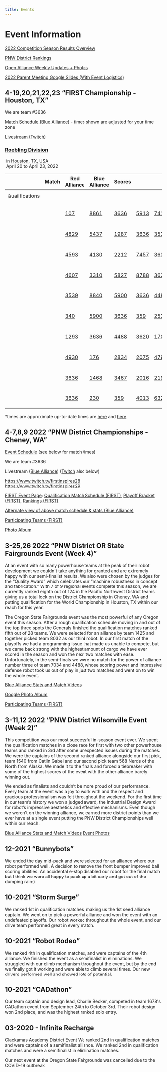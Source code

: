 ```yaml
---
title: Events
---
```

# Event Information

[2022 Competition Season Results Overview](https://frc-events.firstinspires.org/2022/team/3636) 

[PNW District Rankings](https://frc-events.firstinspires.org/2022/district/PNW#rankings)

[Open Alliance Weekly Updates + Photos](https://linktr.ee/Generals3636)

[2022 Parent Meeting Google Slides (With Event Logistics)](https://docs.google.com/presentation/d/1OzKYu9WpnqYJnJD482vqsR5AxRag0fo1TJKUO-nWwtw)

## 4-19,20,21,22,23 “FIRST Championship - Houston, TX”

We are team #3636

[Match Schedule (Blue Alliance)](https://www.thebluealliance.com/event/2022roe) - times shown are adjusted for your time zone

[Livestream (Twitch)](https://m.twitch.tv/firstinspires_roebling/home)



<!--StartFragment-->

### [Roebling Division](https://www.thebluealliance.com/event/2022roe)

 in [Houston, TX, USA](https://maps.google.com/maps?q=Houston,%20TX,%20USA)\
 April 20 to April 23, 2022

|                | Match | Red Alliance                                           | Blue Alliance                                          | Scores                                                 |                                                        |                                                        |                                                        |                 |
| -------------- | ----- | ------------------------------------------------------ | ------------------------------------------------------ | ------------------------------------------------------ | ------------------------------------------------------ | ------------------------------------------------------ | ------------------------------------------------------ | --------------- |
| Qualifications |       |                                                        |                                                        |                                                        |                                                        |                                                        |                                                        | Time (PST)      |
|                |       | [107](https://www.thebluealliance.com/team/107/2022)   | [8861](https://www.thebluealliance.com/team/8861/2022) | [3636](https://www.thebluealliance.com/team/3636/2022) | [5913](https://www.thebluealliance.com/team/5913/2022) | [7419](https://www.thebluealliance.com/team/7419/2022) | [8717](https://www.thebluealliance.com/team/8717/2022) | *Thu 6:37 AM**  |
|                |       | [4829](https://www.thebluealliance.com/team/4829/2022) | [5437](https://www.thebluealliance.com/team/5437/2022) | [1987](https://www.thebluealliance.com/team/1987/2022) | [3636](https://www.thebluealliance.com/team/3636/2022) | [3534](https://www.thebluealliance.com/team/3534/2022) | [2471](https://www.thebluealliance.com/team/2471/2022) | *Thu 9:11 AM**  |
|                |       | [4593](https://www.thebluealliance.com/team/4593/2022) | [4130](https://www.thebluealliance.com/team/4130/2022) | [2212](https://www.thebluealliance.com/team/2212/2022) | [7457](https://www.thebluealliance.com/team/7457/2022) | [3636](https://www.thebluealliance.com/team/3636/2022) | [6838](https://www.thebluealliance.com/team/6838/2022) | *Thu 11:49 AM** |
|                |       | [4607](https://www.thebluealliance.com/team/4607/2022) | [3310](https://www.thebluealliance.com/team/3310/2022) | [5827](https://www.thebluealliance.com/team/5827/2022) | [8788](https://www.thebluealliance.com/team/8788/2022) | [3636](https://www.thebluealliance.com/team/3636/2022) | [5940](https://www.thebluealliance.com/team/5940/2022) | *Thu 1:20 PM**  |
|                |       | [3539](https://www.thebluealliance.com/team/3539/2022) | [8840](https://www.thebluealliance.com/team/8840/2022) | [5900](https://www.thebluealliance.com/team/5900/2022) | [3636](https://www.thebluealliance.com/team/3636/2022) | [4481](https://www.thebluealliance.com/team/4481/2022) | [7483](https://www.thebluealliance.com/team/7483/2022) | *Thu 3:12 PM**  |
|                |       | [340](https://www.thebluealliance.com/team/340/2022)   | [5900](https://www.thebluealliance.com/team/5900/2022) | [3636](https://www.thebluealliance.com/team/3636/2022) | [359](https://www.thebluealliance.com/team/359/2022)   | [2531](https://www.thebluealliance.com/team/2531/2022) | [3374](https://www.thebluealliance.com/team/3374/2022) | *Fri 6:28 AM**  |
|                |       | [1293](https://www.thebluealliance.com/team/1293/2022) | [3636](https://www.thebluealliance.com/team/3636/2022) | [4488](https://www.thebluealliance.com/team/4488/2022) | [3620](https://www.thebluealliance.com/team/3620/2022) | [1701](https://www.thebluealliance.com/team/1701/2022) | [5813](https://www.thebluealliance.com/team/5813/2022) | *Fri 7:38 AM**  |
|                |       | [4930](https://www.thebluealliance.com/team/4930/2022) | [176](https://www.thebluealliance.com/team/176/2022)   | [2834](https://www.thebluealliance.com/team/2834/2022) | [2075](https://www.thebluealliance.com/team/2075/2022) | [4795](https://www.thebluealliance.com/team/4795/2022) | [3636](https://www.thebluealliance.com/team/3636/2022) | *Fri 11:05 AM** |
|                |       | [3636](https://www.thebluealliance.com/team/3636/2022) | [1468](https://www.thebluealliance.com/team/1468/2022) | [3467](https://www.thebluealliance.com/team/3467/2022) | [2016](https://www.thebluealliance.com/team/2016/2022) | [2199](https://www.thebluealliance.com/team/2199/2022) | [5712](https://www.thebluealliance.com/team/5712/2022) | *Fri 12:43 PM** |
|                |       | [3636](https://www.thebluealliance.com/team/3636/2022) | [230](https://www.thebluealliance.com/team/230/2022)   | [359](https://www.thebluealliance.com/team/359/2022)   | [4013](https://www.thebluealliance.com/team/4013/2022) | [6328](https://www.thebluealliance.com/team/6328/2022) | [1902](https://www.thebluealliance.com/team/1902/2022) | *Fri 2:07 PM**  |

\*times are approximate up-to-date times are [here](https://www.thebluealliance.com/team/3636/2022) and [here](https://www.thebluealliance.com/event/2022roe).

<!--EndFragment-->



## 4-7,8,9 2022 “PNW District Championships - Cheney, WA”

[Event Schedule](https://drive.google.com/file/d/1Hb7yNudvpcPBid2NutHZkAfCbmJe_jbH/view) (see below for match times)

We are team #3636

Livestream ([Blue Alliance](https://www.thebluealliance.com/event/2022pncmp)) ([Twitch](https://m.twitch.tv/firstinspires28) also below)

<!--StartFragment-->

<https://www.twitch.tv/firstinspires28>\
<https://www.twitch.tv/firstinspires29> 

<!--EndFragment-->

[FIRST Event Page](https://frc-events.firstinspires.org/2022/PNCMP): [Qualification Match Schedule (FIRST)](https://frc-events.firstinspires.org/2022/PNCMP/qualifications), [Playoff Bracket (FIRST)](https://frc-events.firstinspires.org/2022/PNCMP/playoffs), [Rankings (FIRST)](https://frc-events.firstinspires.org/2022/PNCMP/rankings)

[Alternate view of above match schedule & stats (Blue Alliance)](https://www.thebluealliance.com/event/2022pncmp)

[Participating Teams (FIRST)](https://www.firstinspires.org/team-event-search/event?id=56358)

[Photo Album](https://photos.app.goo.gl/GberU3q34nSUW57w7)

## 3-25,26 2022 “PNW District OR State Fairgrounds Event (Week 4)”

At an event with so many powerhouse teams at the peak of their robot development we couldn't take anything for granted and are extremely happy with our semi-finalist results. We also were chosen by the judges for the “Quality Award” which celebrates our “machine robustness in concept and fabrication.”  With 7 of 9 regional events complete this season, we are currently ranked eighth out of 124 in the Pacific Northwest District teams giving us a total lock on the District Championship in Cheney, WA and putting qualification for the World Championship in Houston, TX within our reach for this year.

The Oregon State Fairgrounds event was the most powerful of any Oregon event this season. After a rough qualification schedule moving in and out of the top three spots the Generals finished the qualification matches ranked fifth out of 28 teams. We were selected for an alliance by team 1425 and together picked team 8032 as our third robot. In our first match of the playoffs we had a programming issue that made us unable to compete, but we came back strong with the highest amount of cargo we have ever scored in the season and won the next two matches with ease. Unfortunately, in the semi-finals we were no match for the power of alliance number three of team 7034 and 4488, whose scoring power and impressive defense robot took us out of play in just two matches and went on to win the whole event. 

[Blue Alliance Stats and Match Videos](https://www.thebluealliance.com/team/3636/2022)

[Google Photo Album](https://photos.app.goo.gl/wKoLcREBzfeM6Tda9)

[Participating Teams (FIRST)](https://www.firstinspires.org/team-event-search/event?id=56576)

## 3-11,12 2022 “PNW District Wilsonville Event (Week 2)”

This competition was our most successful in-season event ever. We spent the qualification matches in a close race for first with two other powerhouse teams and ranked in 3rd after some unexpected issues during the matches. We were the captains of the second ranked alliance alongside our first pick, team 1540 from Catlin Gabel and our second pick team 568 Nerds of the North from Alaska. We made it to the finals and forced a tiebreaker with some of the highest scores of the event with the other alliance barely winning out. 

We ended as finalists and couldn’t be more proud of our performance. Every team at the event was a joy to work with and the respect and gracious professionalism was felt throughout the weekend. For the first time in our team’s history we won a judged award, the Industrial Design Award for robot’s impressive aesthetics and effective mechanisms. Even though we weren’t on the winning alliance, we earned more district points than we ever have at a single event putting the PNW District Championships well within our reach.

[Blue Alliance Stats and Match Videos](https://www.thebluealliance.com/event/2022orwil)
[Event Photos](https://photos.app.goo.gl/9nZB4iAVMriENLE56)

## 12-2021 “Bunnybots”

We ended the day mid-pack and were selected for an alliance where our robot performed well. A decision to remove the front bumper improved ball scoring abilities. An accidental e-stop disabled our robot for the final match but I think we were all happy to pack up a bit early and get out of the dumping rain:) 

## 10-2021 “Storm Surge”

We ranked 1st in qualification matches, making us the 1st seed alliance captain. We went on to pick a powerful alliance and won the event with an undefeated playoffs. Our robot worked throughout the whole event, and our drive team performed great in every match.

## 10-2021 “Robot Rodeo”

We ranked 4th in qualification matches, and were captains of the 4th alliance. We finished the event as a semifinalist in eliminations. We struggled with our climb mechanism throughout the event, but by the end we finally got it working and were able to climb several times. Our new drivers performed well and showed lots of potential. 

## 10-2021 “CADathon”

Our team captain and design lead, Charlie Becker, competed in team 1678's CADathon event from September 24th to October 3rd. Their robot design won 2nd place, and was the highest ranked solo entry. 

## 03-2020 - Infinite Recharge

Clackamas Academy District Event
We ranked 2nd in qualification matches and were captains of a semifinalist alliance. 
We ranked 2nd in qualification matches and were a semifinalist in elimination matches. 

Our next event at the Oregon State Fairgrounds was cancelled due to the COVID-19 outbreak